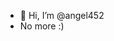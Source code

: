 - 👋 Hi, I’m @angel452
- No more :)
<!---
angel452/angel452 is a ✨ special ✨ repository because its `README.md` (this file) appears on your GitHub profile.
You can click the Preview link to take a look at your changes.
--->
